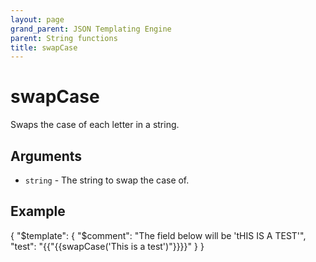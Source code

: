 ```yaml
---
layout: page
grand_parent: JSON Templating Engine
parent: String functions
title: swapCase
---
```


# swapCase

Swaps the case of each letter in a string.
## Arguments

- `string` - The string to swap the case of.

## Example

{
  "$template": {
    "$comment": "The field below will be 'tHIS IS A TEST'",
    "test": "{{"{{swapCase('This is a test')"}}}}"
  }
}
